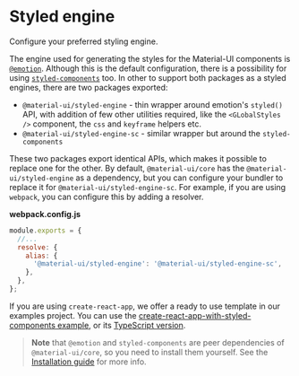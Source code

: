 # Styled engine

<p class="description">Configure your preferred styling engine.</p>

The engine used for generating the styles for the Material-UI components is [`@emotion`](https://github.com/emotion-js/emotion).
Although this is the default configuration, there is a possibility for using [`styled-components`](https://github.com/styled-components/styled-components) too.
In other to support both packages as a styled engines, there are two packages exported:

- `@material-ui/styled-engine` - thin wrapper around emotion's `styled()` API, with addition of few other utilities required, like the `<GLobalStyles />` component, the `css` and `keyframe` helpers etc.
- `@material-ui/styled-engine-sc` - similar wrapper but around the `styled-components`

These two packages export identical APIs, which makes it possible to replace one for the other.
By default, `@material-ui/core` has the `@material-ui/styled-engine` as a dependency, but you can configure your bundler to replace it for `@material-ui/styled-engine-sc`.
For example, if you are using `webpack`, you can configure this by adding a resolver.

**webpack.config.js**

```js
module.exports = {
  //...
  resolve: {
    alias: {
      '@material-ui/styled-engine': '@material-ui/styled-engine-sc',
    },
  },
};
```

If you are using `create-react-app`, we offer a ready to use template in our examples project.
You can use the [create-react-app-with-styled-components example](https://github.com/mui-org/material-ui/tree/next/examples/create-react-app-with-styled-components), or its [TypeScript version](https://github.com/mui-org/material-ui/tree/next/examples/create-react-app-with-styled-components-typescript).

> **Note** that `@emotion` and `styled-components` are peer dependencies of `@material-ui/core`, so you need to install them yourself. See the [Installation guide](/getting-started/installation/) for more info.
